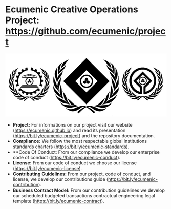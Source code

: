# Ecumenic Creative Operations Project: https://github.com/ecumenic/project
![Our Logo](https://github.com/ecumenic/project/blob/master/Ecumenic%20Creative%20Operations%20Logo.png)
* **Project:** For informations on our project visit our website (https://ecumenic.github.io) and read its presentation (https://bit.ly/ecumenic-project) and the repository documentation.
* **Compliance:** We follow the most respectable global institutions standards charters (https://bit.ly/ecumenic-standards).
* **Code Of Conduct: From our compliance we develop our enterprise code of conduct (https://bit.ly/ecumenic-conduct).
* **License:** From our code of conduct we choose our license (https://bit.ly/ecumenic-license).
* **Contributing Guidelines:** From our project, code of conduct, and license, we develop our contributions guide (https://bit.ly/ecumenic-contribution).
* **Business Contract Model:** From our contribution guidelines we develop our scheduled budgeted transactions contractual engineering legal template (https://bit.ly/ecumenic-contract).
